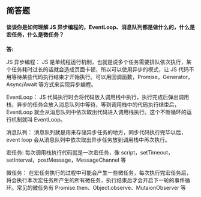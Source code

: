 ## 简答题

#### 谈谈你是如何理解 JS 异步编程的，EventLoop、消息队列都是做什么的，什么是宏任务，什么是微任务？

**答:**

JS 异步编程：
JS 是单线程运行机制，也就是说多个任务需要排队依次执行，某个任务耗时过长的话就会造成页面卡顿，所以可以使用异步的模式，让 JS 代码不用等待某些代码执行结束才开始执行。可以用回调函数，Promise，Generator，Async/Await 等方式来实现异步编程。

EventLoop：
JS 代码执行时会将代码放入调用栈中执行，执行完成后弹出调用栈，异步的任务会放入消息队列中等待，等到调用栈中的代码执行结束后，EventLoop 就会从消息队列中依次取出代码进入调用栈执行。这个不断循环的运行机制就叫 EventLoop。

消息队列：
消息队列就是用来存储异步任务的地方，同步代码执行完毕以后，event loop 会从消息队列中依次取出异步任务放到调用栈中再次执行。

宏任务:
每次调用栈执行代码就是一次宏任务，像 script，setTimeout，setInterval，postMessage，MessageChannel 等

微任务：
在宏任务执行的过程中可能会产生一些微任务，每次执行完宏任务后，将会执行本次宏任务所产生的所有微任务，执行结束后才会开启下一轮的事件循环。常见的微任务有 Promise.then、Object.observe、MutaionObserver 等
